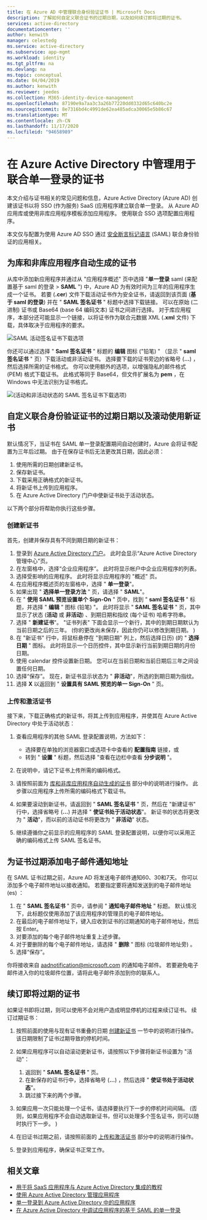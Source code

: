 ```yaml
---
title: 在 Azure AD 中管理联合身份验证证书 | Microsoft Docs
description: 了解如何自定义联合证书的过期日期，以及如何续订即将过期的证书。
services: active-directory
documentationcenter: ''
author: kenwith
manager: celestedg
ms.service: active-directory
ms.subservice: app-mgmt
ms.workload: identity
ms.tgt_pltfrm: na
ms.devlang: na
ms.topic: conceptual
ms.date: 04/04/2019
ms.author: kenwith
ms.reviewer: jeedes
ms.collection: M365-identity-device-management
ms.openlocfilehash: 87190e9a7aa3c3a26b77220dd0332d65c640bc2e
ms.sourcegitcommit: 8e7316bd4c4991de62ea485adca30065e5b86c67
ms.translationtype: MT
ms.contentlocale: zh-CN
ms.lasthandoff: 11/17/2020
ms.locfileid: "94658989"
---
```

# <a name="manage-certificates-for-federated-single-sign-on-in-azure-active-directory"></a>在 Azure Active Directory 中管理用于联合单一登录的证书

本文介绍与证书相关的常见问题和信息，Azure Active Directory (Azure AD) 创建该证书以将 SSO (作为服务) SaaS (应用程序建立联合单一登录。 从 Azure AD 应用库或使用非库应用程序模板添加应用程序。 使用联合 SSO 选项配置应用程序。

本文仅与配置为使用 Azure AD SSO 通过 [安全断言标记语言](https://wikipedia.org/wiki/Security_Assertion_Markup_Language) (SAML) 联合身份验证的应用相关。

## <a name="auto-generated-certificate-for-gallery-and-non-gallery-applications"></a>为库和非库应用程序自动生成的证书

从库中添加新应用程序并通过从 "应用程序概述" 页中选择 "**单一登录** saml (来配置基于 saml 的登录  >  **SAML** ") 中，Azure AD 为有效时间为三年的应用程序生成一个证书。 若要 (**.cer**) 文件下载活动证书作为安全证书，请返回到该页面 (**基于 saml 的登录**) 并在 " **SAML 签名证书** " 标题中选择下载链接。 可以在原始 (二进制) 证书或 Base64 (base 64 编码文本) 证书之间进行选择。 对于库应用程序，本部分还可能显示一个链接，以将证书作为联合元数据 XML (**.xml** 文件) 下载，具体取决于应用程序的要求。

![SAML 活动签名证书下载选项](./media/manage-certificates-for-federated-single-sign-on/active-certificate-download-options.png)

你还可以通过选择 " **Saml 签名证书** " 标题的 **编辑** 图标 ("铅笔) " （显示 " **saml 签名证书** " 页）下载活动或非活动证书。 选择要下载的证书旁边的省略号 (**...**) ，然后选择所需的证书格式。 你可以使用额外的选项，以增强隐私的邮件格式 (PEM) 格式下载证书。 此格式等同于 Base64，但文件扩展名为 **pem** ，在 Windows 中无法识别为证书格式。

![ (活动和非活动状态的 SAML 签名证书下载选项) ](./media/manage-certificates-for-federated-single-sign-on/all-certificate-download-options.png)

## <a name="customize-the-expiration-date-for-your-federation-certificate-and-roll-it-over-to-a-new-certificate"></a>自定义联合身份验证证书的过期日期以及滚动使用新证书

默认情况下，当证书在 SAML 单一登录配置期间自动创建时，Azure 会将证书配置为三年后过期。 由于在保存证书后无法更改其日期，因此必须：

1. 使用所需的日期创建新证书。
1. 保存新证书。
1. 下载采用正确格式的新证书。
1. 将新证书上传到应用程序。
1. 在 Azure Active Directory 门户中使新证书处于活动状态。

以下两个部分将帮助你执行这些步骤。

### <a name="create-a-new-certificate"></a>创建新证书

首先，创建并保存具有不同到期日期的新证书：

1. 登录到 [Azure Active Directory 门户](https://aad.portal.azure.com/)。 此时会显示“Azure Active Directory 管理中心”页。
1. 在左窗格中，选择“企业应用程序”。 此时将显示帐户中企业应用程序的列表。
1. 选择受影响的应用程序。 此时将显示应用程序的 "概述" 页。
1. 在应用程序概述页的左窗格中，选择 " **单一登录**"。
1. 如果出现 " **选择单一登录方法** " 页，请选择 " **SAML**"。
1. 在 " **使用 SAML 预览设置单个 Sign-On** " 页中，找到 " **saml 签名证书** " 标题，并选择 " **编辑** " 图标 (铅笔) "。 此时将显示 " **SAML 签名证书** " 页，其中显示了状态 (**活动** 或 **非活动**) 、到期日期和指纹 (每个证书) 哈希字符串。
1. 选择 " **新建证书**"。 "证书列表" 下面会显示一个新行，其中的到期日期默认为当前日期之后的三年。  (你的更改尚未保存，因此你仍可以修改到期日期。 ) 
1. 在 "新证书" 行中，将鼠标悬停在 "到期日期" 列上，然后选择日历)  (的 " **选择日期** " 图标。 此时将显示一个日历控件，其中显示新行当前到期日期的月份日期。
1. 使用 calendar 控件设置新日期。 您可以在当前日期和当前日期后三年之间设置任何日期。
1. 选择“保存”。 现在，新证书显示状态为 " **非活动**"，所选的到期日期为指纹。
1. 选择 **X** 以返回到 " **设置具有 SAML 预览的单一 Sign-On** " 页。

### <a name="upload-and-activate-a-certificate"></a>上传和激活证书

接下来，下载正确格式的新证书，将其上传到应用程序，并使其在 Azure Active Directory 中处于活动状态：

1. 查看应用程序的其他 SAML 登录配置说明，方法如下：

   - 选择要在单独的浏览器窗口或选项卡中查看的 **配置指南** 链接，或
   - 转到 " **设置** " 标题，然后选择 "查看在边栏中查看 **分步说明** "。

1. 在说明中，请记下证书上传所需的编码格式。
1. 请按照前面为 [库和非库应用程序自动生成的证书](#auto-generated-certificate-for-gallery-and-non-gallery-applications) 部分中的说明进行操作。 此步骤以应用程序上传所需的编码格式下载证书。
1. 如果要滚动到新证书，请返回到 " **SAML 签名证书** " 页，然后在 "新建证书" 行中，选择省略号 (**...**) 并选择 " **使证书处于活动状态**"。 新证书的状态将更改为 " **活动**"，而以前的活动证书将更改为 " **非活动**" 状态。
1. 继续遵循你之前显示的应用程序的 SAML 登录配置说明，以便你可以采用正确的编码格式上传 SAML 签名证书。

## <a name="add-email-notification-addresses-for-certificate-expiration"></a>为证书过期添加电子邮件通知地址

在 SAML 证书过期之前，Azure AD 将发送电子邮件通知60、30和7天。 你可以添加多个电子邮件地址以接收通知。 若要指定要将通知发送到的电子邮件地址 (es) ：

1. 在 " **SAML 签名证书** " 页中，请参阅 " **通知电子邮件地址** " 标题。 默认情况下，此标题仅使用添加了该应用程序的管理员的电子邮件地址。
1. 在最后的电子邮件地址下，键入应收到证书的过期通知的电子邮件地址，然后按 Enter。
1. 对要添加的每个电子邮件地址重复上述步骤。
1. 对于要删除的每个电子邮件地址，请选择 " **删除** " 图标 (垃圾邮件地址旁) 。
1. 选择“保存”。

你将接收来自 aadnotification@microsoft.com 的通知电子邮件。 若要避免电子邮件进入你的垃圾邮件位置，请将此电子邮件添加到你的联系人。

## <a name="renew-a-certificate-that-will-soon-expire"></a>续订即将过期的证书

如果证书即将过期，则可以使用不会对用户造成明显停机的过程来续订证书。 续订过期证书：

1. 按照前面的使用与现有证书重叠的日期 [创建新证书](#create-a-new-certificate) 一节中的说明进行操作。 该日期限制了证书过期导致的停机时间。
1. 如果应用程序可以自动滚动更新证书，请按照以下步骤将新证书设置为 "活动"：
   1. 返回到 " **SAML 签名证书** " 页。
   1. 在新保存的证书行中，选择省略号 (**...**) ，然后选择 " **使证书处于活动状态**"。
   1. 跳过接下来的两个步骤。

1. 如果应用一次只能处理一个证书，请选择要执行下一步的停机时间间隔。  (否则，如果应用程序不会自动选取新证书，但可以处理多个签名证书，则可以随时执行下一步。 ) 
1. 在旧证书过期之前，请按照前面的 [上传和激活证书](#upload-and-activate-a-certificate) 部分中的说明进行操作。
1. 登录到应用程序，确保证书正常工作。

## <a name="related-articles"></a>相关文章

- [用于将 SaaS 应用程序与 Azure Active Directory 集成的教程](../saas-apps/tutorial-list.md)
- [使用 Azure Active Directory 管理应用程序](what-is-application-management.md)
- [单一登录到 Azure Active Directory 中的应用程序](what-is-single-sign-on.md)
- [在 Azure Active Directory 中调试应用程序的基于 SAML 的单一登录](./debug-saml-sso-issues.md)